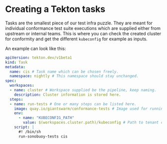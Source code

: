# Creating a Tekton tasks

Tasks are the smallest piece of our test infra puzzle.
They are meant for individual conformance test suite executions
which are supplied either from upstream or internal teams.
This is where you can check the created cluster for conformity
and get the different `kubeconfig` for example as inputs.

An example can look like this:
```yaml
apiVersion: tekton.dev/v1beta1
kind: Task
metadata:
  name: cis # Task name which can be chosen freely.
  namespace: nightly # This namespace should stay unchanged.
spec:
  workspaces:
  - name: cluster # Workspace supplied be the pipeline, keep naming.
    description: Cluster information is stored here.
  steps:
  - name: run-tests # One or many steps can be listed here.
    image: quay.io/giantswarm/conformance-tests # Image used for running your tests.
    env:
      - name: "KUBECONFIG_PATH"
        value: $(workspaces.cluster.path)/kubeconfig # Path to tenant cluster kubeconfig.
    script: |
      #! /bin/sh
      run-sonobuoy-tests cis
```
